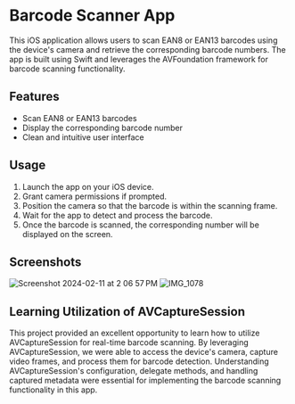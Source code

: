 # Barcode Scanner App

This iOS application allows users to scan EAN8 or EAN13 barcodes using the device's camera and retrieve the corresponding barcode numbers. The app is built using Swift and leverages the AVFoundation framework for barcode scanning functionality.

## Features

- Scan EAN8 or EAN13 barcodes
- Display the corresponding barcode number
- Clean and intuitive user interface

## Usage

1. Launch the app on your iOS device.
2. Grant camera permissions if prompted.
3. Position the camera so that the barcode is within the scanning frame.
4. Wait for the app to detect and process the barcode.
5. Once the barcode is scanned, the corresponding number will be displayed on the screen.

## Screenshots

![Screenshot 2024-02-11 at 2 06 57 PM](https://github.com/PhilipZhangs/BarcodeScanner/assets/73215906/e06ad4f8-f181-466b-8272-3e2826a63330)
![IMG_1078](https://github.com/PhilipZhangs/BarcodeScanner/assets/73215906/968feb52-8440-4b0a-942b-110f7ea1f9ca)


## Learning Utilization of AVCaptureSession

This project provided an excellent opportunity to learn how to utilize AVCaptureSession for real-time barcode scanning. By leveraging AVCaptureSession, we were able to access the device's camera, capture video frames, and process them for barcode detection. Understanding AVCaptureSession's configuration, delegate methods, and handling captured metadata were essential for implementing the barcode scanning functionality in this app.

